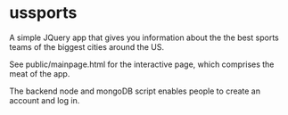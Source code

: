 ussports
========
A simple JQuery app that gives you information about the the best sports teams of the biggest cities around the US.

See public/mainpage.html for the interactive page, which comprises the meat of the app.

The backend node and mongoDB script enables people to create an account and log in.
